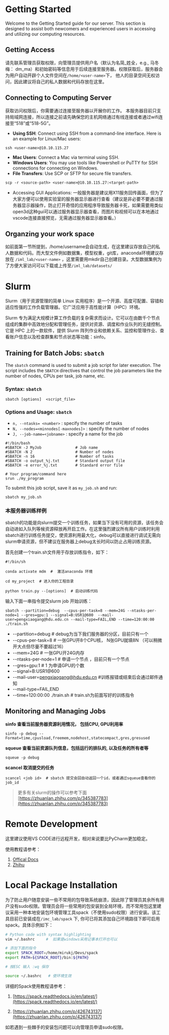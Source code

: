 # Getting Started
Welcome to the Getting Started guide for our server. This section is designed to assist both newcomers and experienced users in accessing and utilizing our computing resources.

## Getting Access

请先联系管理员获取权限，向管理员提供用户名<user-name>（默认为名简_姓全，e.g., 马冬梅： dm_ma）和初始密码等信息用于后续连接至服务器。权限获取后，服务器会为用户自动开辟个人文件空间在`/home/<user-name>`下， 他人的目录空间无权访问，因此建议将自己的私人数据和代码存放在这里。

## Connecting to Computing Server

获取访问权限后，你需要通过连接至服务器以开展你的工作。 本服务器目前只支持局域网连接，所以连接之前请先确保您的主机网络通过有线连接或者通过wifi连接至“518”或“518-5G”。

* **Using SSH**: Connect using SSH from a command-line interface. Here is an example for Linux/Mac users:
```plain
ssh <user-name>@10.10.115.27   
```
* **Mac Users**: Connect a Mac via terminal using SSH.
* **Windows Users**: You may use tools like Powershell or PuTTY for SSH connections for connecting on Windows.
* **File Transfers**: Use SCP or SFTP for secure file transfers.
```plain
scp -r <source-path> <user-name>@10.10.115.27:<target-path>
```
* Accessing GUI Applications: 一般服务器是建议用X11服务回传画面，但为了大家方便可以使用实验室的服务器显示器进行查看（建议是非必要不要通过服务器显示器操作，防止打开奇怪的应用程序导致服务器卡死，如果需要用类似open3d这种gui可以通过服务器显示器查看，而图片和视频可以在本地通过vscode连接直接预览，无需通过服务器显示器查看。）

## Organzing your work space

如前面第一节所提到，/home/username会自动生成，在这里建议存放自己的私人数据和代码。而大型文件例如数据集，模型权重，git库，anaconda环境建议存放在 `/iml_lab/<user-name>` ，这里需要用mkdir自己创建目录。大型数据集例为了方便大家访问可以下载或上传至`/iml_lab/datasets/`



# Slurm
Slurm（用于资源管理的简单 Linux 实用程序）是一个开源、高度可配置、容错和适应性强的工作负载管理器。它广泛应用于高性能计算（HPC）环境。

Slurm 专为满足大规模计算工作负载的复杂需求而设计。它可以在由数千个节点组成的集群中高效地分配和管理任务，提供对资源、调度和作业队列的无缝控制。它是 HPC 上的一款软件，提供 Slurm 阵列作业和依赖关系、监控和管理作业、查看账户信息以及检查群集和节点状态等功能：sinfo。

## Training for Batch Jobs: `sbatch`

The `sbatch` command is used to submit a job script for later execution. The script includes the `SBATCH` directives that control the job parameters like the number of nodes, CPUs per task, job name, etc.

### Syntax: `sbatch`

```plain
sbatch [options]  <script_file>
```
### Options and Usage: `sbatch`

* `n, --ntasks= <number>` : specify the number of tasks
* `N, --nodes=<minnodes[-maxnodes]>` : specify the number of nodes
* `J, --job-name=<jobname>` : specify a name for the job
```plain
#!/bin/bash
#SBATCH -J MyJob               # Job name
#SBATCH -N 2                   # Number of nodes
#SBATCH -n 16                  # Number of tasks
#SBATCH -o output_%j.txt       # Standard output file
#SBATCH -e error_%j.txt        # Standard error file

# Your program/command here
srun ./my_program
```
To submit this job script, save it as `my_job.sh` and run:
```plain
sbatch my_job.sh
```

### 本服务器训练样例

sbatch的功能是向slurm提交一个训练任务，如果当下没有可用的资源，该任务会自动进如入队列等候资源释放再开启工作。在这里强烈建议所有用户训练时利用sbatch进行训练任务提交，使资源利用最大化，debug可以直接进行调试无需向slurm申请资源，但不建议在服务器上debug太长时间以防止占用训练资源。

首先创建一个train.sh文件用于存放训练指令，如下：

```plain
#!/bin/sh

conda activate mdm  #  激活anaconda 环境

cd my_project  # 进入你的工程目录

python train.py --[options]  # 启动训练代码
```

输入下面一串指令提交slurm job 开始训练：

```plain
sbatch --partition=debug  --cpus-per-task=8 --mem=24G --ntasks-per-node=1 --gres=gpu:1 --signal=B:USR1@600  --mail-user=pengxiaogang@hdu.edu.cn --mail-type=FAIL,END --time=120:00:00 ./train.sh 
```
* --partition=debug     # debug为当下我们服务器的分区，目前只有一个
* --cpus-per-task=8     # 一张GPU开8个CPU核， N张GPU就填8N （可以稍微开大点但尽量不要超过16）
* --mem=24G              #   一张GPU开24G内存
* --ntasks-per-node=1       # 申请一个节点 ，目前只有一个节点
* --gres=gpu:1                 #  1 为申请GPU的个数
* --signal=B:USR1@600  
* --mail-user=pengxiaogang@hdu.edu.cn    #训练报错或结束后会通过邮件通知
* --mail-type=FAIL,END 
* --time=120:00:00 ./train.sh     # train.sh为前面写好的训练指令
## **Monitoring and Managing Jobs**

**sinfo   查看当前服务器资源利用情况， 包括CPU, GPU利用率**

```plain
sinfo -p debug --Format=time,cpusload,freemem,nodehost,statecompact,gres,gresused
```

**squeue  查看当前资源队列信息，包括运行的排队的, 以及任务的所有者等**

```plain
squeue -p debug 
```

**scancel  取消提交的任务**

```plain
scancel <job id>  # sbatch 提交会回自动返回一个id，或者通过squeue查看你的job_id
```

>更多有关slurm的操作可以参考下面
[https://zhuanlan.zhihu.com/p/345387783](https://zhuanlan.zhihu.com/p/345387783)


# Remote Development
这里建议使用VS CODE进行远程开发，相对来说要比PyCharm更加稳定。

使用教程请参考：
1. [Offical Docs](https://code.visualstudio.com/docs/remote/remote-overview)
2. [Zhihu](https://blog.csdn.net/liqfyiyi/article/details/120055064)

# Local Package Installation
为了防止用户随意安装一些不常用的包导致系统崩溃，因此除了管理员其余所有用户没有sudo权限。管理员会将一些常用的包安装到全局环境，而不常用包这里建议采用一种本地安装包环境管理工具spack（不使用sudo权限）进行安装。该工具目前已安装成在`/imc_lab/spack` 下, 你可已将其添加自己环境路径下即可启用spack。具体示例如下：


```bash
# Python code with syntax highlighting
vim ~/.bashrc     #  如果是windows采用记事本打开也可以

# 添加下面的指令
export SPACK_ROOT=/home/mirukj/Devs/spack
export PATH=${SPACK_ROOT}/bin:${PATH}

# 按ESC 输入 :wq 保存

source ~/.bashrc   # 使环境生效
```

详细的Spack使用教程请参考：
1. [https://spack.readthedocs.io/en/latest/](https://spack.readthedocs.io/en/latest/)


2. [https://zhuanlan.zhihu.com/p/426743137](https://zhuanlan.zhihu.com/p/426743137) 

如若遇到一些棘手的安装包问题可以向管理员申请sudo权限。